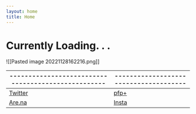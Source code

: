 ```yaml
---
layout: home
title: Home
---
```

# Currently Loading. . .

![[Pasted image 20221128162216.png]]


| --------------------------------------------------- | -------------------------------------- |
| --------------------------------------------------- | -------------------------------------- |
| [Twitter](https://twitter.com/xiaopilled)           | [pfp+](https://pfp-pl.us)                      |
| [Are.na](https://www.are.na/image-consultant/index) | [Insta](https:/)                                       |